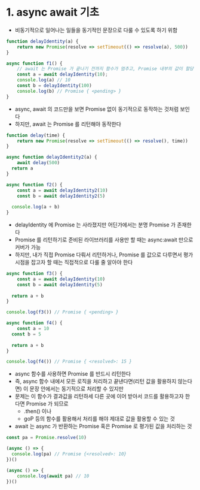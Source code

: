 # 1. async await 기초
- 비동기적으로 일어나는 일들을 동기적인 문장으로 다룰 수 있도록 하기 위함

```typescript
function delayIdentity(a) {
	return new Promise(resolve => setTimeout(() => resolve(a), 500))
}

async function f1() {
	// await 는 Promise 가 끝나기 전까지 함수가 멈추고, Promise 내부의 값이 할당 된다
	const a = await delayIdentity(10);
	console.log(a) // 10
	const b = delayIdentity(100)
	console.log(b) // Promise { <pending> }
}
```
- async, await 의 코드만을 보면 Promise 없이 동기적으로 동작하는 것처럼 보인다
- 하지만, await 는 Promise 를 리턴해야 동작한다

```typescript
function delay(time) {
	return new Promise(resolve => setTimeout(() => resolve(), time))
}

async function delayIdentity2(a) {
	await delay(500)
  return a
}

async function f2() {
	const a = await delayIdentity2(10)
	const b = await delayIdentity2(5)
  
  console.log(a + b) 
}
```
- delayIdentity 에 Promise 는 사라졌지만 어딘가에서는 분명 Promise 가 존재한다
- Promise 를 리턴하기로 준비된 라이브러리를 사용만 할 때는 async:await 만으로 커버가 가능
- 하지만, 내가 직접 Promise 다뤄서 리턴하거나, Promise 를 값으로 다루면서 평가 시점을 잡고자 할 때는 직접적으로 다룰 줄 알아야 한다

```typescript
async function f3() {
	const a = await delayIdentity(10)
	const b = await delayIdentity(5)
  
  return a + b
}

console.log(f3()) // Promise { <pending> }

async function f4() {
	const a = 10
  const b = 5
  
  return a + b
}

console.log(f4()) // Promise { <resolved>: 15 }
```
- async 함수를 사용하면 Promise 를 반드시 리턴한다
- 즉, async 함수 내에서 모든 로직을 처리하고 끝낸다면(리턴 값을 활용하지 않는다면) 이 문장 안에서는 동기적으로 처리할 수 있지만
- 문제는 이 함수가 결과값을 리턴하세 다른 곳에 이어 받아서 코드를 활용하고자 한다면 Promise 가 되므로 
  - .then() 이나
  - goP 등의 함수를 활용해서 처리를 해야 제대로 값을 활용할 수 있는 것
- await 는 async 가 반환하는 Promise 혹은 Promise 로 평가된 값을 처리하는 것

```typescript
const pa = Promise.resolve(10)

(async () => {
  console.log(pa) // Promise {<resolved>: 10}
})()

(async () => {
	console.log(await pa) // 10
})()
```